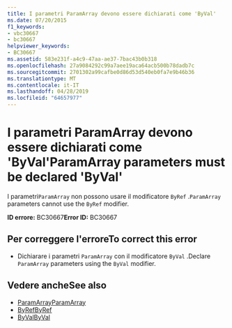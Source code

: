 ```yaml
---
title: I parametri ParamArray devono essere dichiarati come 'ByVal'
ms.date: 07/20/2015
f1_keywords:
- vbc30667
- bc30667
helpviewer_keywords:
- BC30667
ms.assetid: 583e231f-a4c9-47aa-ae37-7bac43b0b318
ms.openlocfilehash: 27a9084292c99a7aee19aca64acb500b78dadb7c
ms.sourcegitcommit: 2701302a99cafbe0d86d53d540eb0fa7e9b46b36
ms.translationtype: MT
ms.contentlocale: it-IT
ms.lasthandoff: 04/28/2019
ms.locfileid: "64657977"
---
```

# <a name="paramarray-parameters-must-be-declared-byval"></a><span data-ttu-id="d1cda-102">I parametri ParamArray devono essere dichiarati come 'ByVal'</span><span class="sxs-lookup"><span data-stu-id="d1cda-102">ParamArray parameters must be declared 'ByVal'</span></span>
<span data-ttu-id="d1cda-103">I parametri`ParamArray` non possono usare il modificatore `ByRef` .</span><span class="sxs-lookup"><span data-stu-id="d1cda-103">`ParamArray` parameters cannot use the `ByRef` modifier.</span></span>  
  
 <span data-ttu-id="d1cda-104">**ID errore:** BC30667</span><span class="sxs-lookup"><span data-stu-id="d1cda-104">**Error ID:** BC30667</span></span>  
  
## <a name="to-correct-this-error"></a><span data-ttu-id="d1cda-105">Per correggere l'errore</span><span class="sxs-lookup"><span data-stu-id="d1cda-105">To correct this error</span></span>  
  
- <span data-ttu-id="d1cda-106">Dichiarare i parametri `ParamArray` con il modificatore `ByVal` .</span><span class="sxs-lookup"><span data-stu-id="d1cda-106">Declare `ParamArray` parameters using the `ByVal` modifier.</span></span>  
  
## <a name="see-also"></a><span data-ttu-id="d1cda-107">Vedere anche</span><span class="sxs-lookup"><span data-stu-id="d1cda-107">See also</span></span>

- [<span data-ttu-id="d1cda-108">ParamArray</span><span class="sxs-lookup"><span data-stu-id="d1cda-108">ParamArray</span></span>](../../visual-basic/language-reference/modifiers/paramarray.md)
- [<span data-ttu-id="d1cda-109">ByRef</span><span class="sxs-lookup"><span data-stu-id="d1cda-109">ByRef</span></span>](../../visual-basic/language-reference/modifiers/byref.md)
- [<span data-ttu-id="d1cda-110">ByVal</span><span class="sxs-lookup"><span data-stu-id="d1cda-110">ByVal</span></span>](../../visual-basic/language-reference/modifiers/byval.md)
